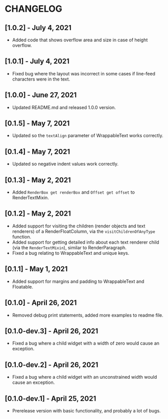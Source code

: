 # CHANGELOG

## [1.0.2] - July 4, 2021

* Added code that shows overflow area and size in case of height overflow.

## [1.0.1] - July 4, 2021

* Fixed bug where the layout was incorrect in some cases if line-feed characters were in the text.

## [1.0.0] - June 27, 2021

* Updated README.md and released 1.0.0 version.

## [0.1.5] - May 7, 2021

* Updated so the `textAlign` parameter of WrappableText works correctly.

## [0.1.4] - May 7, 2021

* Updated so negative indent values work correctly.

## [0.1.3] - May 2, 2021

* Added `RenderBox get renderBox` and `Offset get offset` to RenderTextMixin.

## [0.1.2] - May 2, 2021

* Added support for visiting the children (render objects and text renderers) of a RenderFloatColumn, via the `visitChildrenOfAnyType` function.
* Added support for getting detailed info about each text renderer child (via the `RenderTextMixin`), similar to RenderParagraph.
* Fixed a bug relating to WrappableText and unique keys.

## [0.1.1] - May 1, 2021

* Added support for margins and padding to WrappableText and Floatable.

## [0.1.0] - April 26, 2021

* Removed debug print statements, added more examples to readme file.

## [0.1.0-dev.3] - April 26, 2021

* Fixed a bug where a child widget with a width of zero would cause an exception.

## [0.1.0-dev.2] - April 26, 2021

* Fixed a bug where a child widget with an unconstrained width would cause an exception.

## [0.1.0-dev.1] - April 25, 2021

* Prerelease version with basic functionality, and probably a lot of bugs.
